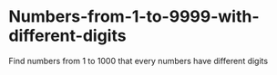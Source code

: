 # Numbers-from-1-to-9999-with-different-digits
Find numbers from 1 to 1000 that every numbers have different digits
